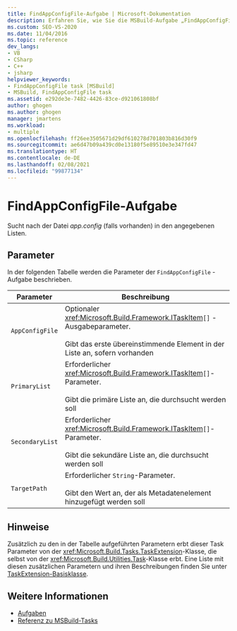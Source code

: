 ```yaml
---
title: FindAppConfigFile-Aufgabe | Microsoft-Dokumentation
description: Erfahren Sie, wie Sie die MSBuild-Aufgabe „FindAppConfigFile“ verwenden, um in den angegebenen Listen nach der Datei „app.config“ zu suchen.
ms.custom: SEO-VS-2020
ms.date: 11/04/2016
ms.topic: reference
dev_langs:
- VB
- CSharp
- C++
- jsharp
helpviewer_keywords:
- FindAppConfigFile task [MSBuild]
- MSBuild, FindAppConfigFile task
ms.assetid: e292de3e-7482-4426-83ce-d921061808bf
author: ghogen
ms.author: ghogen
manager: jmartens
ms.workload:
- multiple
ms.openlocfilehash: ff26ee3505671d29df610278d701803b816d30f9
ms.sourcegitcommit: ae6d47b09a439cd0e13180f5e89510e3e347fd47
ms.translationtype: HT
ms.contentlocale: de-DE
ms.lasthandoff: 02/08/2021
ms.locfileid: "99877134"
---
```

# <a name="findappconfigfile-task"></a>FindAppConfigFile-Aufgabe

Sucht nach der Datei *app.config* (falls vorhanden) in den angegebenen Listen.

## <a name="parameters"></a>Parameter

 In der folgenden Tabelle werden die Parameter der `FindAppConfigFile` -Aufgabe beschrieben.

|Parameter|Beschreibung|
|---------------|-----------------|
|`AppConfigFile`|Optionaler <xref:Microsoft.Build.Framework.ITaskItem>`[]` -Ausgabeparameter.<br /><br /> Gibt das erste übereinstimmende Element in der Liste an, sofern vorhanden|
|`PrimaryList`|Erforderlicher <xref:Microsoft.Build.Framework.ITaskItem>`[]`-Parameter.<br /><br /> Gibt die primäre Liste an, die durchsucht werden soll|
|`SecondaryList`|Erforderlicher <xref:Microsoft.Build.Framework.ITaskItem>`[]`-Parameter.<br /><br /> Gibt die sekundäre Liste an, die durchsucht werden soll|
|`TargetPath`|Erforderlicher `String`-Parameter.<br /><br /> Gibt den Wert an, der als Metadatenelement hinzugefügt werden soll|

## <a name="remarks"></a>Hinweise

 Zusätzlich zu den in der Tabelle aufgeführten Parametern erbt dieser Task Parameter von der <xref:Microsoft.Build.Tasks.TaskExtension>-Klasse, die selbst von der <xref:Microsoft.Build.Utilities.Task>-Klasse erbt. Eine Liste mit diesen zusätzlichen Parametern und ihren Beschreibungen finden Sie unter [TaskExtension-Basisklasse](../msbuild/taskextension-base-class.md).

## <a name="see-also"></a>Weitere Informationen

- [Aufgaben](../msbuild/msbuild-tasks.md)
- [Referenz zu MSBuild-Tasks](../msbuild/msbuild-task-reference.md)
